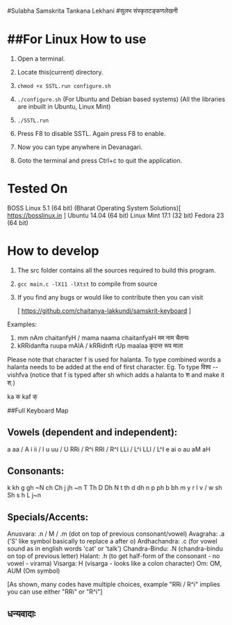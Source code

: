 #Sulabha Samskrita Tankana Lekhani
#सुलभ संस्कृतटङ्कणलेखनी

##For Linux
How to use
==========

1. Open a terminal.
2. Locate this(current) directory.
3.	  `chmod +x SSTL.run configure.sh`
4.	 `./configure.sh`   (For Ubuntu and Debian based systems)
(All the libraries are inbuilt in Ubuntu, Linux Mint)

5. 	 `./SSTL.run`
6. Press F8 to disable SSTL. Again press F8 to enable.
7. Now you can type anywhere in Devanagari.
8. Goto the terminal and press Ctrl+c to quit the application.

Tested On
=========

BOSS Linux 5.1  (64 bit)   (Bharat Operating System Solutions)[ https://bosslinux.in ]
Ubuntu 14.04    (64 bit)
Linux Mint 17.1 (32 bit)
Fedora 23       (64 bit)

How to develop
==============

1. The src folder contains all the sources required to build this program.
2. 	`gcc main.c -lX11 -lXtst`		to compile from source
3. If you find any bugs or would like to contribute then you can visit
	
	[ https://github.com/chaitanya-lakkundi/samskrit-keyboard ]

Examples:

1. mm nAm chaitanfyH / mama naama chaitanfyaH
        मम नाम चैतन्यः    
2. kRRidanfta ruupa mAlA / kRRidnft rUp maalaa
        कृदन्त रूप माला

Please note that character f is used for halanta. To type combined words a halanta needs to be added at the end of first character.
Eg. To type विश्व   --   vishfva        (notice that f is typed after sh which adds a halanta to श and make it श् )

ka      क
kaf     क्

##Full Keyboard Map

Vowels (dependent and independent):
-----------------------------------

a     aa / A       i      ii / I       u     uu / U 
RRi / R^i    RRI / R^I    LLi / L^i    LLI / L^I
e     ai     o     au     aM    aH

Consonants:
----------- 
k     kh     g     gh     ~N
ch    Ch     j     jh     ~n
T     Th     D     Dh     N
t     th     d     dh     n
p     ph     b     bh     m
y     r      l     v / w
sh    Sh     s     h      L
j~n

Specials/Accents:
-----------------
Anusvara:       .n / M / .m  (dot on top of previous consonant/vowel)
Avagraha:       .a    ('S' like symbol basically to replace a after o)
Ardhachandra:   .c    (for vowel sound as in english words 'cat' or 'talk')
Chandra-Bindu:  .N    (chandra-bindu on top of previous letter)
Halant:		    .h    (to get half-form of the consonant - no vowel - virama)
Visarga:        H     (visarga - looks like a colon character)
Om:		        OM, AUM (Om symbol)


[As shown, many codes have multiple choices, example "RRi / R^i" implies you
 can use either "RRi" or "R^i"]
 
## **धन्यवादाः**

